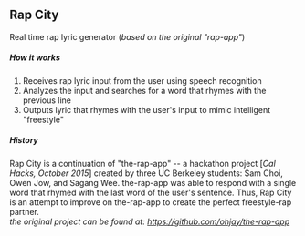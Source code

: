 ## Rap City
Real time rap lyric generator  (*based on the original "rap-app"*) 

##### How it works
1. Receives rap lyric input from the user using speech recognition
2. Analyzes the input and searches for a word that rhymes with the previous line
3. Outputs lyric that rhymes with the user's input to mimic intelligent "freestyle"


##### History
Rap City is a continuation of "the-rap-app" -- a hackathon project [*Cal Hacks, October 2015*] created by three UC Berkeley students: Sam Choi, Owen Jow, and Sagang Wee. the-rap-app was able to respond with a single word that rhymed with the last word of the user's sentence. Thus, Rap City is an attempt to improve on the-rap-app to create the perfect freestyle-rap partner.  
*the original project can be found at: https://github.com/ohjay/the-rap-app*